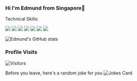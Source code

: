 ### Hi I'm Edmund from Singapore👋 

Technical Skills:

<img src="https://img.shields.io/badge/-SQL-4479A1?logo=Microsoft SQL Server&logoColor=fff"> 
<img src="https://img.shields.io/badge/-R-276DC3?logo=R&logoColor=fff"> 
<img src="https://img.shields.io/badge/-Python-3776AB?logo=Python&logoColor=fff">
<img src="https://img.shields.io/badge/-pandas-150458?logo=pandas&logoColor=fff"> <img src="https://img.shields.io/badge/-NumPy-013243?logo=NumPy&logoColor=fff"> <img src="https://img.shields.io/badge/-TensorFlow-FF6F00?logo=TensorFlow&logoColor=fff"> 
<img src="https://img.shields.io/badge/-Tableau-E97627?logo=Tableau&logoColor=fff">

![Edmund's GitHub stats](https://github-readme-stats.vercel.app/api?username=edmundkwj&hide=contribs,prs&show_icons=true&theme=graywhite)
### Profile Visits
![Visitors](https://visitor-badge-reloaded.herokuapp.com/badge?page_id=edmundkwj&left_color=red3&right_color=grey)

Before you leave, here's a random joke for you
![Jokes Card](https://readme-jokes.vercel.app/api?theme=graywhite&textColor=#fff)
